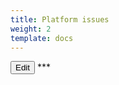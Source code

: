 ```yaml
---
title: Platform issues
weight: 2
template: docs
---
```


<a href="https://github.com/hypertrace/hypertrace-docs-website/tree/master/src/pages/docs/troubleshooting/platform.md">
<button type="button">Edit</button></a>
***
